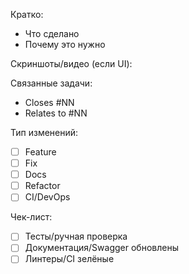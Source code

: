 Кратко:
- Что сделано
- Почему это нужно

Скриншоты/видео (если UI):

Связанные задачи:
- Closes #NN
- Relates to #NN

Тип изменений:
- [ ] Feature
- [ ] Fix
- [ ] Docs
- [ ] Refactor
- [ ] CI/DevOps

Чек-лист:
- [ ] Тесты/ручная проверка
- [ ] Документация/Swagger обновлены
- [ ] Линтеры/CI зелёные
